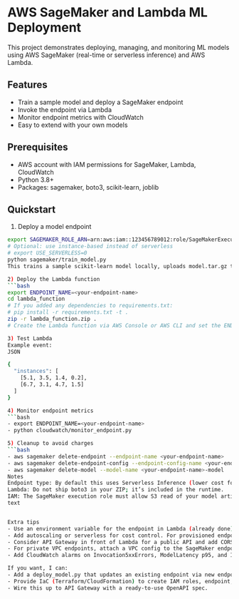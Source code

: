 # AWS SageMaker and Lambda ML Deployment

This project demonstrates deploying, managing, and monitoring ML models using AWS SageMaker (real-time or serverless inference) and AWS Lambda.

## Features
- Train a sample model and deploy a SageMaker endpoint
- Invoke the endpoint via Lambda
- Monitor endpoint metrics with CloudWatch
- Easy to extend with your own models

## Prerequisites
- AWS account with IAM permissions for SageMaker, Lambda, CloudWatch
- Python 3.8+
- Packages: sagemaker, boto3, scikit-learn, joblib

## Quickstart


1) Deploy a model endpoint
```bash
export SAGEMAKER_ROLE_ARN=arn:aws:iam::123456789012:role/SageMakerExecutionRole
# Optional: use instance-based instead of serverless
# export USE_SERVERLESS=0
python sagemaker/train_model.py
This trains a sample scikit-learn model locally, uploads model.tar.gz to S3, creates a SageMaker Model with inference.py, and deploys an endpoint. Note the printed endpoint name.

2) Deploy the Lambda function
```bash
export ENDPOINT_NAME=<your-endpoint-name>
cd lambda_function
# If you added any dependencies to requirements.txt:
# pip install -r requirements.txt -t .
zip -r lambda_function.zip .
# Create the Lambda function via AWS Console or AWS CLI and set the ENDPOINT_NAME env var

3) Test Lambda
Example event:
JSON

{
  "instances": [
    [5.1, 3.5, 1.4, 0.2],
    [6.7, 3.1, 4.7, 1.5]
  ]
}

4) Monitor endpoint metrics
```bash
- export ENDPOINT_NAME=<your-endpoint-name>
- python cloudwatch/monitor_endpoint.py

5) Cleanup to avoid charges
```bash
- aws sagemaker delete-endpoint --endpoint-name <your-endpoint-name>
- aws sagemaker delete-endpoint-config --endpoint-config-name <your-endpoint-name>
- aws sagemaker delete-model --model-name <your-endpoint-name>-model
Notes
Endpoint type: By default this uses Serverless Inference (lower cost for spiky/low-traffic). Set USE_SERVERLESS=0 to deploy on ml.m5.large.
Lambda: Do not ship boto3 in your ZIP; it’s included in the runtime.
IAM: The SageMaker execution role must allow S3 read of your model artifacts and SageMaker hosting.
text


Extra tips
- Use an environment variable for the endpoint in Lambda (already done).
- Add autoscaling or serverless for cost control. For provisioned endpoints, set Application Auto Scaling policies.
- Consider API Gateway in front of Lambda for a public API and add CORS headers if needed.
- For private VPC endpoints, attach a VPC config to the SageMaker endpoint and Lambda.
- Add CloudWatch alarms on Invocation5xxErrors, ModelLatency p95, and Invocations to catch anomalies.

If you want, I can:
- Add a deploy_model.py that updates an existing endpoint via new endpoint configs.
- Provide IaC (Terraform/CloudFormation) to create IAM roles, endpoint, and Lambda.
- Wire this up to API Gateway with a ready-to-use OpenAPI spec.
